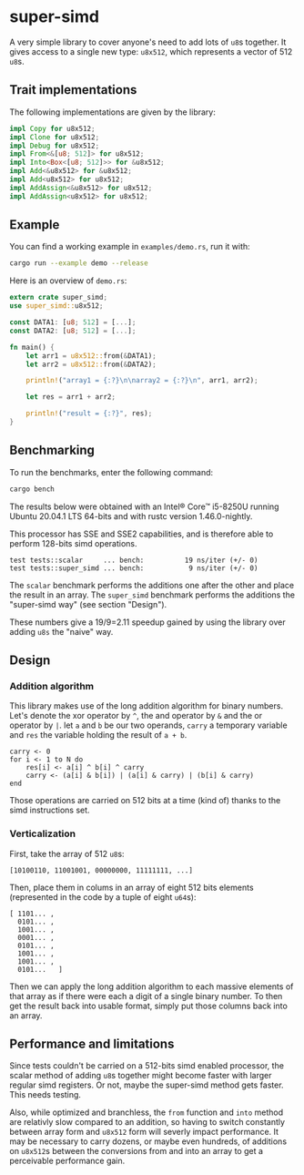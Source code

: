# super-simd

A very simple library to cover anyone's need to add lots of `u8`s together. It gives access to a single new type: `u8x512`, which represents a vector of 512 `u8`s.

## Trait implementations

The following implementations are given by the library:

```rust
impl Copy for u8x512;
impl Clone for u8x512;
impl Debug for u8x512;
impl From<&[u8; 512]> for u8x512;
impl Into<Box<[u8; 512]>> for &u8x512;
impl Add<&u8x512> for &u8x512;
impl Add<u8x512> for u8x512;
impl AddAssign<&u8x512> for u8x512;
impl AddAssign<u8x512> for u8x512;
```

## Example

You can find a working example in `examples/demo.rs`, run it with:

```bash
cargo run --example demo --release
```

Here is an overview of `demo.rs`:

```rust
extern crate super_simd;
use super_simd::u8x512;

const DATA1: [u8; 512] = [...];
const DATA2: [u8; 512] = [...];

fn main() {
    let arr1 = u8x512::from(&DATA1);
    let arr2 = u8x512::from(&DATA2);

    println!("array1 = {:?}\n\narray2 = {:?}\n", arr1, arr2);

    let res = arr1 + arr2;

    println!("result = {:?}", res);
}
```

## Benchmarking

To run the benchmarks, enter the following command:
```bash
cargo bench
```

The results below were obtained with an Intel® Core™ i5-8250U running Ubuntu 20.04.1 LTS 64-bits and with rustc version 1.46.0-nightly.

This processor has SSE and SSE2 capabilities, and is therefore able to perform 128-bits simd operations.

```
test tests::scalar     ... bench:          19 ns/iter (+/- 0)
test tests::super_simd ... bench:           9 ns/iter (+/- 0)
```

The `scalar` benchmark performs the additions one after the other and place the result in an array. The `super_simd` benchmark performs the additions the "super-simd way"  (see section "Design").

These numbers give a 19/9=2.11 speedup gained by using the library over adding `u8s` the "naive" way.

## Design

### Addition algorithm

This library makes use of the long addition algorithm for binary numbers. Let's denote the xor operator by `^`, the and operator by `&` and the or operator by `|`. let `a` and `b` be our two operands, `carry` a temporary variable and `res` the variable holding the result of `a + b`.

```
carry <- 0
for i <- 1 to N do
    res[i] <- a[i] ^ b[i] ^ carry
    carry <- (a[i] & b[i]) | (a[i] & carry) | (b[i] & carry)
end
```

Those operations are carried on 512 bits at a time (kind of) thanks to the simd instructions set.

### Verticalization

First, take the array of 512 `u8`s:
```
[10100110, 11001001, 00000000, 11111111, ...]
```
Then, place them in colums in an array of eight 512 bits elements (represented in the code by a tuple of eight `u64`s):

```
[ 1101... ,
  0101... ,
  1001... ,
  0001... ,
  0101... ,
  1001... ,
  1001... ,
  0101...   ]
```

Then we can apply the long addition algorithm to each massive elements of that array as if there were each a digit of a single binary number. To then get the result back into usable format, simply put those columns back into an array.

## Performance and limitations

Since tests couldn't be carried on a 512-bits simd enabled processor, the scalar method of adding `u8`s together might become faster with larger regular simd registers. Or not, maybe the super-simd method gets faster. This needs testing.

Also, while optimized and branchless, the `from` function and `into` method are relativly slow compared to an addition, so having to switch constantly between array form and `u8x512` form will severly impact performance. It may be necessary to carry dozens, or maybe even hundreds, of additions on `u8x512`s between the conversions from and into an array to get a perceivable performance gain.
